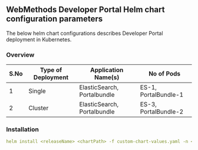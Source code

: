 ##  WebMethods Developer Portal Helm chart configuration parameters
The below helm chart configurations describes Developer Portal deployment in Kubernetes.
### Overview
| S.No  |  Type of Deployment | Application Name(s)  | No of Pods  |
| ------------ | ------------ | ------------ | ------------ |
|1|Single|ElasticSearch, Portalbundle|ES-1, PortalBundle-1|
|2|Cluster|ElasticSearch, Portalbundle|ES-3, PortalBundle-2|

### Installation
```yaml
helm install <releaseName> <chartPath> -f custom-chart-values.yaml -n <releaseNamespace>
```